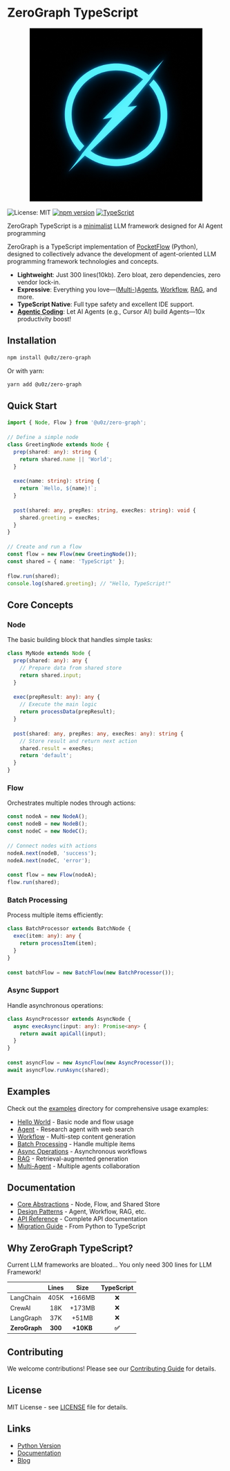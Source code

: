 # ZeroGraph TypeScript

<div align="center">
  <img src="docs/zero.jpg" alt="Zero Graph – Minimalist LLM framework designed for AI Agent programming" width="400"/>
</div>

![License: MIT](https://img.shields.io/badge/License-MIT-yellow.svg)
[![npm version](https://badge.fury.io/js/@u0z/zero-graph.svg)](https://badge.fury.io/js/@u0z/zero-graph)
[![TypeScript](https://img.shields.io/badge/TypeScript-Ready-blue.svg)](https://www.typescriptlang.org/)

ZeroGraph TypeScript is a [minimalist](https://github.com/u-0-z/zero-graph/blob/main/src/index.ts) LLM framework designed for AI Agent programming

ZeroGraph is a TypeScript implementation of [PocketFlow](https://github.com/The-Pocket/PocketFlow) (Python), designed to collectively advance the development of agent-oriented LLM programming framework technologies and concepts.

- **Lightweight**: Just 300 lines(10kb). Zero bloat, zero dependencies, zero vendor lock-in.
- **Expressive**: Everything you love—([Multi-](https://u-zero.github.io/ZeroGraph/design_pattern/multi_agent.html))[Agents](https://u-zero.github.io/ZeroGraph/design_pattern/agent.html), [Workflow](https://u-zero.github.io/ZeroGraph/design_pattern/workflow.html), [RAG](https://u-zero.github.io/ZeroGraph/design_pattern/rag.html), and more.
- **TypeScript Native**: Full type safety and excellent IDE support.
- **[Agentic Coding](https://zacharyhuang.substack.com/p/agentic-coding-the-most-fun-way-to)**: Let AI Agents (e.g., Cursor AI) build Agents—10x productivity boost!

## Installation

```bash
npm install @u0z/zero-graph
```

Or with yarn:

```bash
yarn add @u0z/zero-graph
```

## Quick Start

```typescript
import { Node, Flow } from '@u0z/zero-graph';

// Define a simple node
class GreetingNode extends Node {
  prep(shared: any): string {
    return shared.name || 'World';
  }

  exec(name: string): string {
    return `Hello, ${name}!`;
  }

  post(shared: any, prepRes: string, execRes: string): void {
    shared.greeting = execRes;
  }
}

// Create and run a flow
const flow = new Flow(new GreetingNode());
const shared = { name: 'TypeScript' };

flow.run(shared);
console.log(shared.greeting); // "Hello, TypeScript!"
```

## Core Concepts

### Node

The basic building block that handles simple tasks:

```typescript
class MyNode extends Node {
  prep(shared: any): any {
    // Prepare data from shared store
    return shared.input;
  }

  exec(prepResult: any): any {
    // Execute the main logic
    return processData(prepResult);
  }

  post(shared: any, prepRes: any, execRes: any): string {
    // Store result and return next action
    shared.result = execRes;
    return 'default';
  }
}
```

### Flow

Orchestrates multiple nodes through actions:

```typescript
const nodeA = new NodeA();
const nodeB = new NodeB();
const nodeC = new NodeC();

// Connect nodes with actions
nodeA.next(nodeB, 'success');
nodeA.next(nodeC, 'error');

const flow = new Flow(nodeA);
flow.run(shared);
```

### Batch Processing

Process multiple items efficiently:

```typescript
class BatchProcessor extends BatchNode {
  exec(item: any): any {
    return processItem(item);
  }
}

const batchFlow = new BatchFlow(new BatchProcessor());
```

### Async Support

Handle asynchronous operations:

```typescript
class AsyncProcessor extends AsyncNode {
  async execAsync(input: any): Promise<any> {
    return await apiCall(input);
  }
}

const asyncFlow = new AsyncFlow(new AsyncProcessor());
await asyncFlow.runAsync(shared);
```

## Examples

Check out the [examples](./examples) directory for comprehensive usage examples:

- [Hello World](./examples/hello-world) - Basic node and flow usage
- [Agent](./examples/agent) - Research agent with web search
- [Workflow](./examples/workflow) - Multi-step content generation
- [Batch Processing](./examples/batch) - Handle multiple items
- [Async Operations](./examples/async) - Asynchronous workflows
- [RAG](./examples/rag) - Retrieval-augmented generation
- [Multi-Agent](./examples/multi-agent) - Multiple agents collaboration

## Documentation

- [Core Abstractions](./docs/core/) - Node, Flow, and Shared Store
- [Design Patterns](./docs/patterns/) - Agent, Workflow, RAG, etc.
- [API Reference](./docs/api/) - Complete API documentation
- [Migration Guide](./docs/migration/) - From Python to TypeScript

## Why ZeroGraph TypeScript?

Current LLM frameworks are bloated... You only need 300 lines for LLM Framework!

|               | **Lines** | **Size**  | **TypeScript** |
| ------------- | :-------: | :-------: | :------------: |
| LangChain     |   405K    |  +166MB   |       ❌       |
| CrewAI        |    18K    |  +173MB   |       ❌       |
| LangGraph     |    37K    |   +51MB   |       ❌       |
| **ZeroGraph** |  **300**  | **+10KB** |     **✅**     |

## Contributing

We welcome contributions! Please see our [Contributing Guide](CONTRIBUTING.md) for details.

## License

MIT License - see [LICENSE](LICENSE) file for details.

## Links

- [Python Version](https://github.com/u-0-z/ZeroGraph)
- [Documentation](https://u-zero.github.io/ZeroGraph/)
- [Blog](https://u0z.medium.com/)
